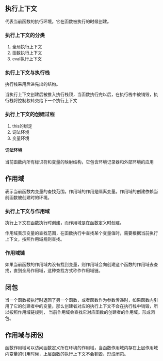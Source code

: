 ## 执行上下文
代表当前函数的执行环境，它在函数被执行的时候创建。

### 执行上下文的分类
1. 全局执行上下文
2. 函数执行上下文
3. eval执行上下文

### 执行上下文与执行栈
执行栈采用后进先出的结构。

当执行上下文创建后被推入执行栈顶，当函数执行完以后，在执行栈中被销毁，执行栈将控制权转交给下一个执行上下文

### 执行上下文的创建过程
1. this的绑定
2. 词法环境
3. 变量环境

#### 词法环境
当前函数内所有标识符和变量的映射结构，它包含环境记录器和外部环境的应用

## 作用域
表示当前函数内变量的查找范围。作用域的作用是隔离变量。作用域的创建依赖当前函数被创建时的环境。

### 执行上下文与作用域
执行上下文在函数执行时创建，而作用域是在函数定义时创建。

作用域表示变量的查找范围，在函数执行中查找某个变量值时，需要根据当前执行上下文，按照作用域规则查找。

### 作用域链
如果当前函数的作用域内没有找到变量，则作用域会向创建这个函数的作用域去查找，直到全局作用域，这种查找方式称作作用域链。

## 闭包
当一个函数被执行时返回了另一个函数，或者函数作为参数传递时，如果函数内引用了它的创建者中的变量，那么创建者对应的执行上下文不会在执行栈中销毁，所以按照作用域链规则，
当前作用域会查找它对应函数的创建者的作用域。形成闭包。

## 作用域与闭包
函数作用域可以访问函数定义所在环境的作用域，当函数作用域内存在上层作用域内变量的引用时候，上层函数的执行上下文不会销毁，形成闭包。